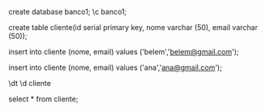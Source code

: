 create database banco1;
\c banco1;

 create table cliente(id serial primary key, nome varchar (50), email varchar (50));

insert into cliente (nome, email) values ('belem','belem@gmail.com');

insert into cliente (nome, email) values ('ana','ana@gmail.com');

\dt
\d cliente

select * from cliente;


